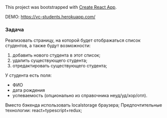 This project was bootstrapped with [Create React App](https://github.com/facebook/create-react-app).

DEMO: https://vc-students.herokuapp.com/

### Задача

Реализовать страницу, на которой будет отображаться список студентов, а также будут возможности:
1. добавить нового студента в этот список;
2. удалить существующего студента;
3. отредактировать существующего студента;

У студента есть поля:
- ФИО
- дата рождения
- успеваемость (опционально из справочника неуд/уд/хор/отл).

Вместо бэкенда использовать localstorage браузера;
Предпочтительные технологии: react+typescript+redux;
